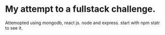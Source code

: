 # My attempt to a fullstack challenge.
 Attemopted using mongodb, react js. node and express.
 start with npm statr to see it.
